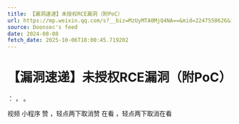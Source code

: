 ```yaml
---
title: 【漏洞速递】未授权RCE漏洞（附PoC）
url: https://mp.weixin.qq.com/s?__biz=MzUyMTA0MjQ4NA==&mid=2247550626&idx=1&sn=b0ccf8821ca7fe2efe4b6dcf8d9d721c
source: Doonsec's feed
date: 2024-08-08
fetch_date: 2025-10-06T18:00:45.719202
---
```


# 【漏洞速递】未授权RCE漏洞（附PoC）

：
，
。

视频
小程序
赞
，轻点两下取消赞
在看
，轻点两下取消在看